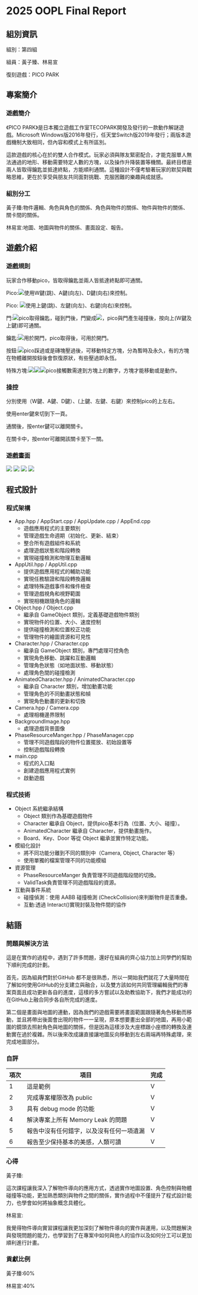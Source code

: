 # 2025 OOPL Final Report

## 組別資訊

組別：第四組

組員：黃子臻、林易宣

復刻遊戲：PICO PARK

## 專案簡介

### 遊戲簡介

《PICO PARK》是日本獨立遊戲工作室TECOPARK開發及發行的一款動作解謎遊戲。Microsoft Windows版2016年發行，任天堂Switch版2019年發行；兩版本遊戲機制大致相同，但內容和模式上有所區別。

這款遊戲的核心在於的雙人合作模式。玩家必須與隊友緊密配合，才能克服單人無法通過的地形、移動需要特定人數的方塊，以及操作升降裝置等機關。最終目標是兩人皆取得鑰匙並抵達終點，方能順利通關。這種設計不僅考驗著玩家的默契與戰略思維，更在於享受與朋友共同面對挑戰、克服困難的樂趣與成就感。

### 組別分工

黃子臻:物件邏輯、角色與角色的關係、角色與物件的關係、物件與物件的關係、關卡間的關係。

林易宣:地圖、地圖與物件的關係、畫面設定、報告。



## 遊戲介紹

### 遊戲規則

玩家合作移動pico，皆取得鑰匙並兩人皆抵達終點即可通關。

Pico:![](pico1.png)使用W鍵(跳)、A鍵(向左)、D鍵(向右)來控制。

Pico: ![](pico2.png)使用上鍵(跳)、左鍵(向左)、右鍵(向右)來控制。

門:![](door1.png)pico取得鑰匙，碰到門後，門變成![](door2.png)，pico與門產生碰撞後，按向上(W鍵及上鍵)即可通關。

鑰匙:![](key.png)用於開門，pico取得後，可用於開門。

按鈕:![](buttom.png)pico踩過或是磚塊壓過後，可移動特定方塊，分為暫時及永久，有的方塊在物體離開按鈕後會恢復原狀，有些壓過即永恆。

特殊方塊:![](squere1.png)![](squere2.png)![](squere3.png)pico接觸數需達到方塊上的數字，方塊才能移動或是動作。

### 操控

分別使用（W鍵、A鍵、D鍵）、(上鍵、左鍵、右鍵）來控制pico的上左右。

使用enter鍵來切到下一頁。

通關後，按enter鍵可以離開關卡。

在關卡中，按enter可離開該關卡至下一關。



### 遊戲畫面
![](image.png)
![](image2.png)
![](image3.png)
![](image4.png)

## 程式設計

### 程式架構

- App.hpp / AppStart.cpp / AppUpdate.cpp / AppEnd.cpp
  - 遊戲應用程式的主要類別
  - 管理遊戲生命週期（初始化、更新、結束）
  - 整合所有遊戲組件和系統
  - 處理遊戲狀態和階段轉換
  - 實現碰撞檢測和物理互動邏輯
- AppUtil.hpp / AppUtil.cpp
  - 提供遊戲應用程式的輔助功能
  - 實現任務驗證和階段轉換邏輯
  - 處理特殊遊戲事件和條件檢查
  - 管理遊戲視角和視野範圍
  - 實現相機跟隨角色的邏輯
- Object.hpp / Object.cpp
  - 繼承自 GameObject 類別，定義基礎遊戲物件類別
  - 實現物件的位置、大小、速度控制
  - 提供碰撞檢測和位置校正功能
  - 管理物件的繪圖資源和可見性
- Character.hpp / Character.cpp
  - 繼承自 GameObject 類別，專門處理可控角色
  - 實現角色移動、跳躍和互動邏輯
  - 管理角色狀態（如地面狀態、移動狀態）
  - 處理角色間的碰撞檢測
- AnimatedCharacter.hpp / AnimatedCharacter.cpp
  - 繼承自 Character 類別，增加動畫功能
  - 管理角色的不同動畫狀態和幀
  - 實現角色動畫的更新和切換
- Camera.hpp / Camera.cpp
  - 處理相機邊界限制
- BackgroundImage.hpp
  - 處理遊戲背景圖像
- PhaseResourceManger.hpp / PhaseManager.cpp
  - 管理不同遊戲階段的物件位置擺放、初始設置等
  - 控制遊戲階段轉換
- main.cpp
  - 程式的入口點
  - 創建遊戲應用程式實例
  - 啟動遊戲

### 程式技術

- Object 系統繼承結構
  - Object 類別作為基礎遊戲物件
  - Character 繼承自 Object，提供pico基本行為（位置、大小、碰撞）。
  - AnimatedCharacter 繼承自 Character，提供動畫施作。
  - Board、Key、Door 等從 Object 繼承並實作特定功能。
- 模組化設計
  - 將不同功能分離到不同的類別中（Camera, Object, Character 等）
  - 使用單獨的檔案管理不同的功能模組
- 資源管理
  - PhaseResourceManger 負責管理不同遊戲階段間的切換。
  - ValidTask負責管理不同遊戲階段的資源。
- 互動與事件系統
  - 碰撞偵測：使用 AABB 碰撞檢測 (CheckCollision)來判斷物件是否重疊。
  - 互動:透過 Interact()實現封裝及物件間的協作



## 結語

### 問題與解決方法

這是在實作的過程中，遇到了許多問題，還好在組員的齊心協力加上同學們的幫助下順利完成的計劃。

首先，因為組員們對於GitHub 都不是很熟悉，所以一開始我們就花了大量時間在了解如何使用GitHub的分支建立與融合，以及雙方該如何共同管理編輯我們的專案頁面且成功更新各自的進度，這樣的多方嘗試以及助教協助下，我們才能成功的在GitHub上融合同步各自所完成的進度。

第二個是畫面與地圖的連動，因為我們的遊戲需要將畫面範圍跟隨著角色移動而移動，並且將帶出後面會出現的物件一一呈現，原本想要畫出全部的地圖，再用小範圍的鏡頭去照射角色與地圖的關係，但是因為這樣涉及大座標跟小座標的轉換及連動實在過於複雜。所以後來改成讓直接讓地圖反向移動到左右兩端再特殊處理，來完成地圖部分。

### 自評

| 項次 | 項目                   | 完成 |
|------|------------------------|-------|
| 1    | 這是範例 |  V  |
| 2    | 完成專案權限改為 public |  V |
| 3    | 具有 debug mode 的功能  |  V  |
| 4    | 解決專案上所有 Memory Leak 的問題  |  V |
| 5    | 報告中沒有任何錯字，以及沒有任何一項遺漏  |  V  |
| 6    | 報告至少保持基本的美感，人類可讀  |  V |
### 心得

黃子臻:

這次課程讓我深入了解物件導向的應用方式，透過實作地圖設置、角色控制與物體碰撞等功能，更加熟悉類別與物件之間的關係，實作過程中不僅提升了程式設計能力，也學會如何將抽象概念具體化。

林易宣:

我覺得物件導向實習課程讓我更加深刻了解物件導向的實作與運用，以及問題解決與發現問題的能力，也學習到了在專案中如何與他人的協作以及如何分工可以更加順利進行計畫。

### 貢獻比例

黃子臻:60%

林易宣:40%
